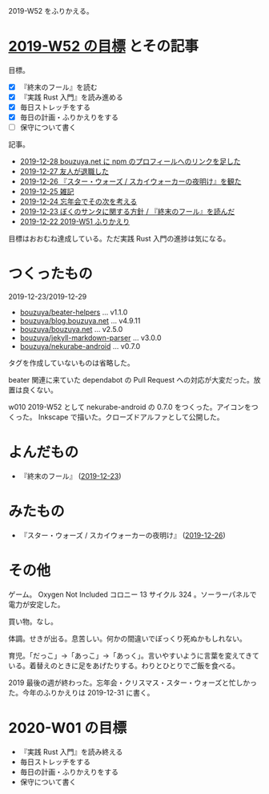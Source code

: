 2019-W52 をふりかえる。

# [2019-W52 の目標][2019-12-22] とその記事

目標。

- [x] 『終末のフール』を読む
- [x] 『実践 Rust 入門』を読み進める
- [x] 毎日ストレッチをする
- [x] 毎日の計画・ふりかえりをする
- [ ] 保守について書く

記事。

- [2019-12-28 bouzuya.net に npm のプロフィールへのリンクを足した][2019-12-28]
- [2019-12-27 友人が退職した][2019-12-27]
- [2019-12-26 『スター・ウォーズ / スカイウォーカーの夜明け』を観た][2019-12-26]
- [2019-12-25 雑記][2019-12-25]
- [2019-12-24 忘年会でその次を考える][2019-12-24]
- [2019-12-23 ぼくのサンタに関する方針 / 『終末のフール』を読んだ][2019-12-23]
- [2019-12-22 2019-W51 ふりかえり][2019-12-22]

目標はおおむね達成している。ただ実践 Rust 入門の進捗は気になる。

# つくったもの

2019-12-23/2019-12-29

- [bouzuya/beater-helpers][] ... v1.1.0
- [bouzuya/blog.bouzuya.net][] ... v4.9.11
- [bouzuya/bouzuya.net][] ... v2.5.0
- [bouzuya/jekyll-markdown-parser][] ... v3.0.0
- [bouzuya/nekurabe-android][] ... v0.7.0

タグを作成していないものは省略した。

beater 関連に来ていた dependabot の Pull Request への対応が大変だった。放置は良くない。

w010 2019-W52 として nekurabe-android の 0.7.0 をつくった。アイコンをつくった。 Inkscape で描いた。クローズドアルファとして公開した。

# よんだもの

- 『終末のフール』 ([2019-12-23][])

# みたもの

- 『スター・ウォーズ / スカイウォーカーの夜明け』 ([2019-12-26][])

# その他

ゲーム。 Oxygen Not Included コロニー 13 サイクル 324 。ソーラーパネルで電力が安定した。

買い物。なし。

体調。せきが出る。息苦しい。何かの間違いでぽっくり死ぬかもしれない。

育児。「だっこ」→「あっこ」→「あっく」。言いやすいように言葉を変えてきている。着替えのときに足をあげたりする。わりとひとりでご飯を食べる。

2019 最後の週が終わった。忘年会・クリスマス・スター・ウォーズと忙しかった。今年のふりかえりは 2019-12-31 に書く。

# 2020-W01 の目標

- 『実践 Rust 入門』を読み終える
- 毎日ストレッチをする
- 毎日の計画・ふりかえりをする
- 保守について書く

[2019-12-22]: https://blog.bouzuya.net/2019/12/22/
[2019-12-23]: https://blog.bouzuya.net/2019/12/23/
[2019-12-24]: https://blog.bouzuya.net/2019/12/24/
[2019-12-25]: https://blog.bouzuya.net/2019/12/25/
[2019-12-26]: https://blog.bouzuya.net/2019/12/26/
[2019-12-27]: https://blog.bouzuya.net/2019/12/27/
[2019-12-28]: https://blog.bouzuya.net/2019/12/28/
[bouzuya/beater-helpers]: https://github.com/bouzuya/beater-helpers
[bouzuya/blog.bouzuya.net]: https://github.com/bouzuya/blog.bouzuya.net
[bouzuya/bouzuya.net]: https://github.com/bouzuya/bouzuya.net
[bouzuya/jekyll-markdown-parser]: https://github.com/bouzuya/jekyll-markdown-parser
[bouzuya/nekurabe-android]: https://github.com/bouzuya/nekurabe-android
